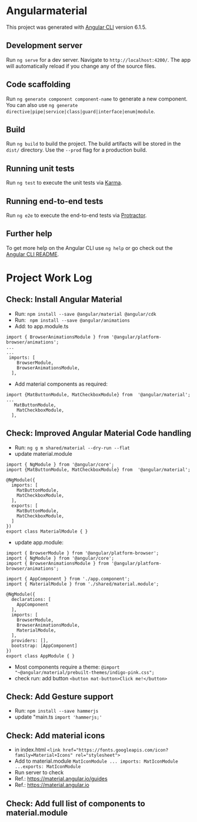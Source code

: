 # Angularmaterial

This project was generated with [Angular CLI](https://github.com/angular/angular-cli) version 6.1.5.

## Development server

Run `ng serve` for a dev server. Navigate to `http://localhost:4200/`. The app will automatically reload if you change any of the source files.

## Code scaffolding

Run `ng generate component component-name` to generate a new component. You can also use `ng generate directive|pipe|service|class|guard|interface|enum|module`.

## Build

Run `ng build` to build the project. The build artifacts will be stored in the `dist/` directory. Use the `--prod` flag for a production build.

## Running unit tests

Run `ng test` to execute the unit tests via [Karma](https://karma-runner.github.io).

## Running end-to-end tests

Run `ng e2e` to execute the end-to-end tests via [Protractor](http://www.protractortest.org/).

## Further help

To get more help on the Angular CLI use `ng help` or go check out the [Angular CLI README](https://github.com/angular/angular-cli/blob/master/README.md).

# Project Work Log

## Check: Install Angular Material

* Run: ```npm install --save @angular/material @angular/cdk```
* Run: ``` npm install --save @angular/animations```
* Add: to app.module.ts
```
import { BrowserAnimationsModule } from '@angular/platform-browser/animations';
...
...
 imports: [
    BrowserModule,
    BrowserAnimationsModule,
  ],
```
* Add material components as required:
```
import {MatButtonModule, MatCheckboxModule} from  '@angular/material';
...
   MatButtonModule,
    MatCheckboxModule,
  ],
```

## Check: Improved Angular Material Code handling
* Run: ```ng g m shared/material --dry-run --flat```
* update material.module
```
import { NgModule } from '@angular/core';
import {MatButtonModule, MatCheckboxModule} from  '@angular/material';

@NgModule({
  imports: [
    MatButtonModule,
    MatCheckboxModule,
  ],
  exports: [
    MatButtonModule,
    MatCheckboxModule,
  ]
})
export class MaterialModule { }
```
* update app.module:
```
import { BrowserModule } from '@angular/platform-browser';
import { NgModule } from '@angular/core';
import { BrowserAnimationsModule } from '@angular/platform-browser/animations';

import { AppComponent } from './app.component';
import { MaterialModule } from './shared/material.module';

@NgModule({
  declarations: [
    AppComponent
  ],
  imports: [
    BrowserModule,
    BrowserAnimationsModule,
    MaterialModule,
  ],
  providers: [],
  bootstrap: [AppComponent]
})
export class AppModule { }
```
* Most components require a theme:
```@import "~@angular/material/prebuilt-themes/indigo-pink.css";```
* check run: add button ```<button mat-button>Click me!</button>```

## Check: Add Gesture support
* Run: ```npm install --save hammerjs```
* update "main.ts ```import 'hammerjs;' ```

## Check: Add material icons
* in index.html 
```<link href="https://fonts.googleapis.com/icon?family=Material+Icons" rel="stylesheet">```
* Add to material.module ``` MatIconModule ... imports: MatIconModule ...exports: MatIconModule ```
* Run server to check
* Ref.: https://material.angular.io/guides
* Ref.: https://material.angular.io

## Check: Add full list of components to material.module



